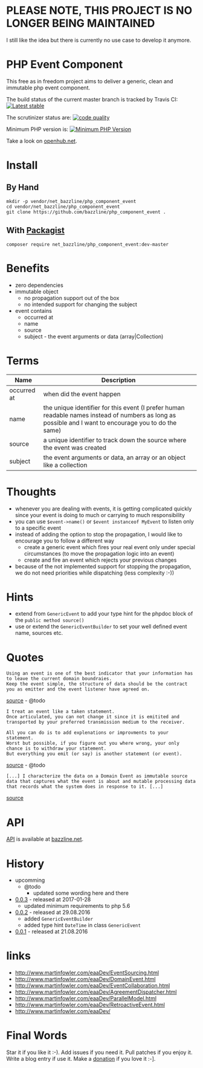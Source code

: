 # PLEASE NOTE, THIS PROJECT IS NO LONGER BEING MAINTAINED

I still like the idea but there is currently no use case to develop it anymore.

# PHP Event Component

This free as in freedom project aims to deliver a generic, clean and immutable php event component.

The build status of the current master branch is tracked by Travis CI:
[![Latest stable](https://img.shields.io/packagist/v/net_bazzline/php_component_event.svg)](https://packagist.org/packages/net_bazzline/php_component_event)

The scrutinizer status are:
[![code quality](https://scrutinizer-ci.com/g/bazzline/php_component_event/badges/quality-score.png?b=master)](https://scrutinizer-ci.com/g/bazzline/php_component_event/)

Minimum PHP version is:
[![Minimum PHP Version](https://img.shields.io/badge/php-%3E%3D%205.6-8892BF.svg?style=flat-square)](https://php.net/)

Take a look on [openhub.net](https://www.openhub.net/p/php_component_event).

# Install

## By Hand

```
mkdir -p vendor/net_bazzline/php_component_event
cd vendor/net_bazzline/php_component_event
git clone https://github.com/bazzline/php_component_event .
```

## With [Packagist](https://packagist.org/packages/net_bazzline/php_component_event)

```
composer require net_bazzline/php_component_event:dev-master
```

# Benefits

* zero dependencies
* immutable object
    * no propagation support out of the box
    * no intended support for changing the subject
* event contains
    * occurred at
    * name
    * source
    * subject - the event arguments or data (array|Collection)

# Terms

| Name | Description |
| --- | --- |
| occurred at | when did the event happen |
| name | the unique identifier for this event (I prefer human readable names instead of numbers as long as possible and I want to encourage you to do the same) |
| source | a unique identifier to track down the source where the event was created |
| subject | the event arguments or data, an array or an object like a collection |

# Thoughts

* whenever you are dealing with events, it is getting complicated quickly since your event is doing to much or carrying to much responsibility
* you can use `$event->name()` or `$event instanceof MyEvent` to listen only to a specific event
* instead of adding the option to stop the propagation, I would like to encourage you to follow a different way
    * create a generic event which fires your real event only under special circumstances (to move the propagation logic into an event)
    * create and fire an event which rejects your previous changes
* because of the not implemented support for stopping the propagation, we do not need priorities while dispatching (less complexity :-))

# Hints

* extend from `GenericEvent` to add your type hint for the phpdoc block of the `public method source()`
* use or extend the `GenericEventBuilder` to set your well defined event name, sources etc.

# Quotes

```
Using an event is one of the best indicator that your information has to leave the current domain boundraies.
Keep the event simple, the structure of data should be the contract you as emitter and the event listener have agreed on.
```
[source](http://www.php-professional.de/) - @todo

```
I treat an event like a taken statement.
Once articulated, you can not change it since it is emitited and transported by your preferred transmission medium to the receiver.

All you can do is to add explenations or improvments to your statement.
Worst but possible, if you figure out you where wrong, your only chance is to withdraw your statement.
But everything you emit (or say) is another statement (or event).
```
[source](http://www.php-professional.de/) - @todo

```
[...] I characterize the data on a Domain Event as immutable source data that captures what the event is about and mutable processing data that records what the system does in response to it. [...]
```
[source](http://www.martinfowler.com/eaaDev/DomainEvent.html)



# API

[API](https://bazzline.net/322d99c5ae6dc195ec6b2cd78988e264f5944559) is available at [bazzline.net](http://www.bazzline.net).

# History

* upcomming
    * @todo
        * updated some wording here and there
* [0.0.3](https://github.com/bazzline/php_component_event/tree/0.0.3) - released at 2017-01-28
    * updated minimum requirements to php 5.6
* [0.0.2](https://github.com/bazzline/php_component_event/tree/0.0.2) - released at 29.08.2016
    * added `GenericEventBuilder`
    * added type hint `DateTime` in class `GenericEvent`
* [0.0.1](https://github.com/bazzline/php_component_event/tree/0.0.1) - released at 21.08.2016

# links

* http://www.martinfowler.com/eaaDev/EventSourcing.html
* http://www.martinfowler.com/eaaDev/DomainEvent.html
* http://www.martinfowler.com/eaaDev/EventCollaboration.html
* http://www.martinfowler.com/eaaDev/AgreementDispatcher.html
* http://www.martinfowler.com/eaaDev/ParallelModel.html
* http://www.martinfowler.com/eaaDev/RetroactiveEvent.html
* http://www.martinfowler.com/eaaDev/

# Final Words

Star it if you like it :-). Add issues if you need it. Pull patches if you enjoy it. Write a blog entry if use it. Make a [donation](https://gratipay.com/~stevleibelt) if you love it :-].
